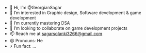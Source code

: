 - 👋 Hi, I’m @GeorgianSagar
- 👀 I’m interested in Graphic design, Software development & game development
- 🌱 I’m currently mastering DSA
- 💞️ I’m looking to collaborate on game development projects
- 📫 Reach me at sagarsolanki3266@gmail.com
- 😄 Pronouns: He
- ⚡ Fun fact: ...

<!---
GeorgianSagar/GeorgianSagar is a ✨ special ✨ repository because its `README.md` (this file) appears on your GitHub profile.
You can click the Preview link to take a look at your changes.
--->
